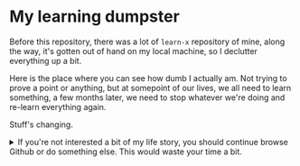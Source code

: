 # My learning dumpster

Before this repository, there was a lot of `learn-x` repository of mine, along the way, it's gotten out of hand on my local machine, so I declutter everything up a bit.

Here is the place where you can see how dumb I actually am. Not trying to prove a point or anything, but at somepoint of our lives, we all need to learn something, a few months later,
we need to stop whatever we're doing and re-learn everything again.

Stuff's changing.

<details>
  <summary>If you're not interested a bit of my life story, you should continue browse Github or do something else. This would waste your time a bit.</summary>
  I began my journey on computer-related stuffs when I was like 12 or 13 years old. At that time, I originally was playing around with HTML, CSS, and some Wordpress, really.
  Later, I began interested on web development. Then, I learn PHP where namespace isn't really familiar and object-oriented was a thing.

  It got me down to a rabbit hole of knowing people who are like 20-30 years old (keep in mind, I was 12-13 back then), knowing how is it to live a life on college,
  code some more. Even frameworks wasn't a thing back then.

  Here I am, in 2021, nearly 10 years apart from that point in time. Stuff's changing so fast, I used to code in solely PHP & HTML with MySQL as a database.
  Now there's more technology for web development. I don't even know you could use C for creating a back end.

  It's been nearly 2 years since late 2019 where I continue where I left off, started to learn PHP with frameworks again (it was Laravel, Lumen, and Slim). Began interested on
  learning Node.js (keep in mind, on 2012, no one likes Javascript, we all rely on JQuery for that part) and helped some open source project with it.

  Now that I've learned Go, I began to went deeper to the rabbit hole of tech stuffs, programming languages, and the local (and worldwide) community.

  It's tiring, but it's a good fun.
</details>
